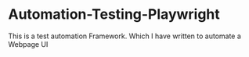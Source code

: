 # Automation-Testing-Playwright
This is a test automation Framework.
Which I have written to automate a Webpage UI
